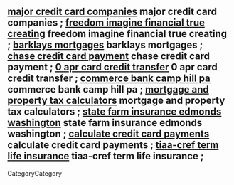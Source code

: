 <a href="http://goftop.hostaim.com/credit-card/0-balance-credit-card/major-credit-card-companies.html">major credit card companies</a> major credit card companies ; <a href="http://goftop.hostaim.com/financial-freedom/financial-freedom-network/freedom-imagine-financial-true-creating.html">freedom imagine financial true creating</a> freedom imagine financial true creating ; <a href="http://goftop.hostaim.com/mortgages/barklays-mortgages/index.html">barklays mortgages</a> barklays mortgages ; <a href="http://goftop.hostaim.com/credit-card/0-credit-card-transfer-rate/chase-credit-card-payment.html">chase credit card payment</a> chase credit card payment ; <a href="http://goftop.hostaim.com/credit-card/report-credit-card-fraud/0-apr-card-credit-transfer.html">0 apr card credit transfer</a> 0 apr card credit transfer ; <a href="http://goftop.hostaim.com/commerce-bank/commerce-bank-camp-hill-pa/index.html">commerce bank camp hill pa</a> commerce bank camp hill pa ; <a href="http://goftop.hostaim.com/loan-calculators-mortgage-amortization/mortgage-and-property-tax-calculators.html">mortgage and property tax calculators</a> mortgage and property tax calculators ; <a href="http://goftop.hostaim.com/state-farm-insurance/new-state-farm-insurance-tv-commercial-music/state-farm-insurance-edmonds-washington.html">state farm insurance edmonds washington</a> state farm insurance edmonds washington ; <a href="http://goftop.hostaim.com/credit-card/site-credit-card-processing/calculate-credit-card-payments.html">calculate credit card payments</a> calculate credit card payments ; <a href="http://goftop.hostaim.com/term-life-insurance/variable-term-life-insurance-explanation-of-terms/tiaa-cref-term-life-insurance.html">tiaa-cref term life insurance</a> tiaa-cref term life insurance ;
----
CategoryCategory
